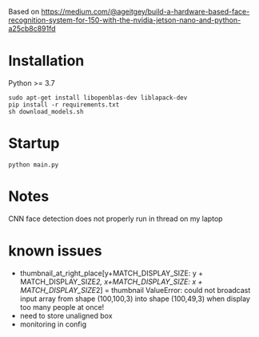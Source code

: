 Based on https://medium.com/@ageitgey/build-a-hardware-based-face-recognition-system-for-150-with-the-nvidia-jetson-nano-and-python-a25cb8c891fd

# Installation

Python >= 3.7

```
sudo apt-get install libopenblas-dev liblapack-dev 
pip install -r requirements.txt  
sh download_models.sh
```

# Startup

```
python main.py
```


# Notes

CNN face detection does not properly run in thread on my laptop

# known issues

* thumbnail_at_right_place[y+MATCH_DISPLAY_SIZE: y + MATCH_DISPLAY_SIZE*2, x+MATCH_DISPLAY_SIZE: x + MATCH_DISPLAY_SIZE*2] = thumbnail
 ValueError: could not broadcast input array from shape (100,100,3) into shape (100,49,3)
 when display too many people at once!
* need to store unaligned box
* monitoring in config